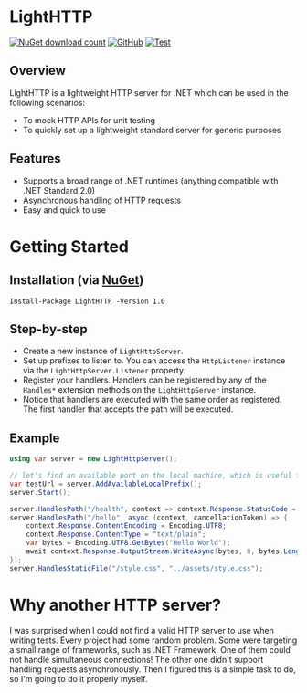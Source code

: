 # LightHTTP
[![NuGet download count](https://img.shields.io/nuget/dt/LightHTTP)](https://www.nuget.org/packages/LightHTTP)
[![GitHub](https://img.shields.io/github/license/javidsho/LightHTTP)](https://github.com/javidsho/LightHTTP/blob/main/LICENSE)
[![Test](https://github.com/javidsho/LightHTTP/actions/workflows/test.yml/badge.svg)](https://github.com/javidsho/LightHTTP/actions/workflows/test.yml)

## Overview
LightHTTP is a lightweight HTTP server for .NET which can be used in the following scenarios:

- To mock HTTP APIs for unit testing
- To quickly set up a lightweight standard server for generic purposes

## Features
- Supports a broad range of .NET runtimes (anything compatible with .NET Standard 2.0)
- Asynchronous handling of HTTP requests
- Easy and quick to use

# Getting Started

## Installation (via <a href="https://www.nuget.org/packages/LightHTTP/">NuGet</a>)

    Install-Package LightHTTP -Version 1.0
    
## Step-by-step
- Create a new instance of `LightHttpServer`.
- Set up prefixes to listen to. You can access the `HttpListener` instance via the `LightHttpServer.Listener` property.
- Register your handlers. Handlers can be registered by any of the `Handles*` extension methods on the `LightHttpServer` instance.
- Notice that handlers are executed with the same order as registered. The first handler that accepts the path will be executed.

## Example

```csharp
using var server = new LightHttpServer();

// let's find an available port on the local machine, which is useful for unit tests
var testUrl = server.AddAvailableLocalPrefix();
server.Start();

server.HandlesPath("/health", context => context.Response.StatusCode = 200);
server.HandlesPath("/hello", async (context, cancellationToken) => {
	context.Response.ContentEncoding = Encoding.UTF8;
	context.Response.ContentType = "text/plain";
	var bytes = Encoding.UTF8.GetBytes("Hello World");
	await context.Response.OutputStream.WriteAsync(bytes, 0, bytes.Length);
});
server.HandlesStaticFile("/style.css", "../assets/style.css");
```

# Why another HTTP server?
I was surprised when I could not find a valid HTTP server to use when writing tests.
Every project had some random problem. Some were targeting a small range of frameworks, such as .NET Framework. One of them could not handle simultaneous connections! The other one didn't support handling requests asynchronously. Then I figured this is a simple task to do, so I'm going to do it properly myself.
